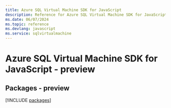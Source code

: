 ```yaml
---
title: Azure SQL Virtual Machine SDK for JavaScript
description: Reference for Azure SQL Virtual Machine SDK for JavaScript
ms.date: 06/07/2024
ms.topic: reference
ms.devlang: javascript
ms.service: sqlvirtualmachine
---
```

# Azure SQL Virtual Machine SDK for JavaScript - preview
## Packages - preview
[!INCLUDE [packages](sql-virtual-machine-index.md)]